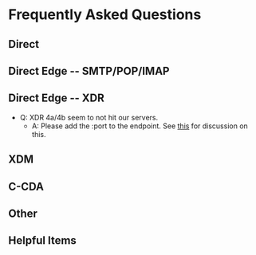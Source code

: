 # Frequently Asked Questions #

## Direct ##



## Direct Edge -- SMTP/POP/IMAP ##

## Direct Edge -- XDR ##

* Q: XDR 4a/4b seem to not hit our servers.
    * A: Please add the :port to the endpoint. See [this](https://groups.google.com/forum/#!searchin/edge-test-tool/443|sort:relevance/edge-test-tool/OmXUU4kvSVY/GNxc1CudDgAJ)
         for discussion on this.


## XDM ##


## C-CDA ##


## Other ##



## Helpful Items ##
